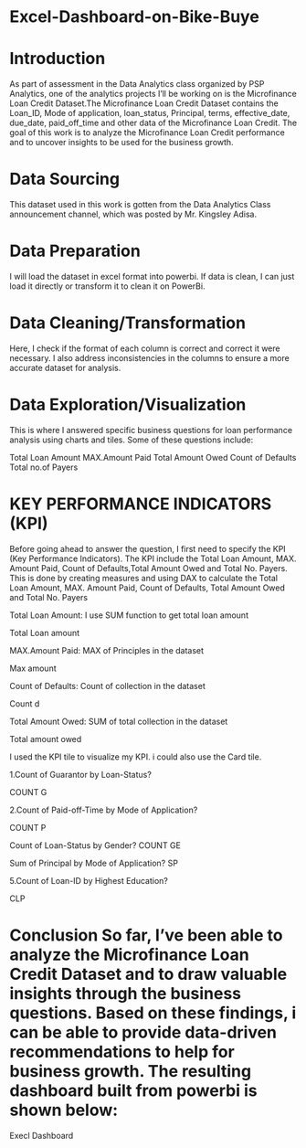 # Excel-Dashboard-on-Bike-Buye
# Introduction
As part of assessment in the Data Analytics class organized by PSP Analytics, one of the analytics projects I’ll be working on is the Microfinance Loan Credit Dataset.The Microfinance Loan Credit Dataset contains the Loan_ID, Mode of application, loan_status, Principal, terms, effective_date, due_date, paid_off_time and other data of the Microfinance Loan Credit. The goal of this work is to analyze the Microfinance Loan Credit performance and to uncover insights to be used for the business growth.

# Data Sourcing
This dataset used in this work is gotten from the Data Analytics Class announcement channel, which was posted by Mr. Kingsley Adisa.

# Data Preparation
I will load the dataset in excel format into powerbi. If data is clean, I can just load it directly or transform it to clean it on PowerBi.

# Data Cleaning/Transformation
Here, I check if the format of each column is correct and correct it were necessary. I also address inconsistencies in the columns to ensure a more accurate dataset for analysis.

# Data Exploration/Visualization
This is where I answered specific business questions for loan performance analysis using charts and tiles. Some of these questions include:

Total Loan Amount MAX.Amount Paid Total Amount Owed Count of Defaults Total no.of Payers

# KEY PERFORMANCE INDICATORS (KPI)
Before going ahead to answer the question, I first need to specify the KPI (Key Performance Indicators). The KPI include the Total Loan Amount, MAX. Amount Paid, Count of Defaults,Total Amount Owed and Total No. Payers. This is done by creating measures and using DAX to calculate the Total Loan Amount, MAX. Amount Paid, Count of Defaults, Total Amount Owed and Total No. Payers

Total Loan Amount: I use SUM function to get total loan amount

Total Loan amount

MAX.Amount Paid: MAX of Principles in the dataset

Max  amount 

Count of Defaults: Count of collection in the dataset

Count d

Total Amount Owed: SUM of total collection in the dataset

Total amount owed

I used the KPI tile to visualize my KPI. i could also use the Card tile.

1.Count of Guarantor by Loan-Status?

COUNT G

2.Count of Paid-off-Time by Mode of Application?

COUNT P

Count of Loan-Status by Gender?
COUNT GE

Sum of Principal by Mode of Application?
SP

5.Count of Loan-ID by Highest Education?

CLP

# Conclusion So far, I’ve been able to analyze the Microfinance Loan Credit Dataset and to draw valuable insights through the business questions. Based on these findings, i can be able to provide data-driven recommendations to help for business growth. The resulting dashboard built from powerbi is shown below:

Execl Dashboard


